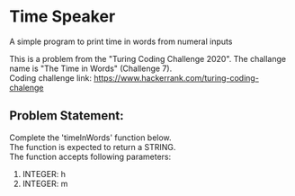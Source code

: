 # Time Speaker
A simple program to print time in words from numeral inputs

This is a problem from the "Turing Coding Challenge 2020". The challange name is "The Time in Words" (Challenge 7). \
Coding challenge link: https://www.hackerrank.com/turing-coding-chalenge

## Problem Statement:
Complete the 'timeInWords' function below. \
The function is expected to return a STRING. \
The function accepts following parameters:
1. INTEGER: h
2. INTEGER: m
## 
